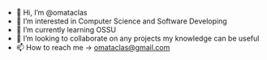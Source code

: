 - 👋 Hi, I’m @omataclas
- 👀 I’m interested in Computer Science and Software Developing
- 🌱 I’m currently learning OSSU
- 💞️ I’m looking to collaborate on any projects my knowledge can be useful
- 📫 How to reach me -> omataclas@gmail.com

<!---
omataclas/omataclas is a ✨ special ✨ repository because its `README.md` (this file) appears on your GitHub profile.
You can click the Preview link to take a look at your changes.
--->
